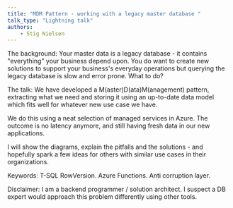 ```yaml
---
title: "MDM Pattern - working with a legacy master database "
talk_type: "Lightning talk"
authors:
    - Stig Nielsen
---
```

The background:
Your master data is a legacy database - it contains "everything" your business depend upon. You do want to create new solutions to support your business's everyday operations but querying the legacy database is slow and error prone. What to do? 
 
The talk:
We have developed a M(aster)D(ata)M(anagement) pattern, extracting what we need and storing it using an up-to-date data model which fits well for whatever new use case we have. 
 
We do this using a neat selection of managed services in Azure. The outcome is no latency anymore, and still having fresh data in our new applications.  
 
I will show the diagrams, explain the pitfalls and the solutions - and hopefully spark a few ideas for others with similar use cases in their organizations.

Keywords: T-SQL RowVersion. Azure Functions. Anti corruption layer. 
 
Disclaimer: I am a backend programmer / solution architect. I suspect a DB expert would approach this problem differently using other tools.


